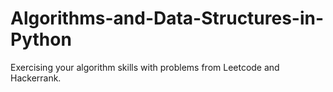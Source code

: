 # Algorithms-and-Data-Structures-in-Python

Exercising your algorithm skills with problems from Leetcode and Hackerrank.
